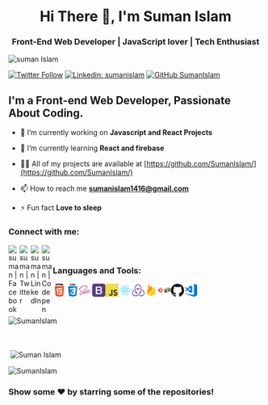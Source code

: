 <h1 align="center">Hi There 👋, I'm Suman Islam</h1>
<h3 align="center">Front-End Web Developer | JavaScript lover | Tech Enthusiast</h3>

<p align="left"> <img src="https://komarev.com/ghpvc/?username=SumanIslam&label=Views&color=blue&style=plastic" alt="suman Islam" /> </p>

[![Twitter Follow](https://img.shields.io/twitter/follow/SumanIs60417396?color=%231DA1F2&logo=twitter&style=for-the-badge)](https://twitter.com/intent/user?screen_name=SumanIs60417396)
[![Linkedin: sumanislam](https://img.shields.io/badge/-sumanislam-blue?style=flat-square&logo=Linkedin&logoColor=white&link=https://www.linkedin.com/in/sumanislam/)](https://www.linkedin.com/in/sumanislam/)
[![GitHub SumanIslam](https://img.shields.io/github/followers/SumanIslam?label=follow&style=social)](https://github.com/SumanIslam)



## I'm a Front-end Web Developer, Passionate About Coding.

- 🔭 I’m currently working on **Javascript and React Projects**

- 🌱 I’m currently learning **React and firebase**

- 👨‍💻 All of my projects are available at [https://github.com/SumanIslam/](https://github.com/SumanIslam/)

- 📫 How to reach me **sumanislam1416@gmail.com**

- ⚡ Fun fact **Love to sleep**

### Connect with me:

[<img align="left" alt="suman | Facebook" width="22px" src="https://cdn.jsdelivr.net/npm/simple-icons@v3/icons/facebook.svg" />][facebook]
[<img align="left" alt="suman | Twitter" width="22px" src="https://cdn.jsdelivr.net/npm/simple-icons@v3/icons/twitter.svg" />][twitter]
[<img align="left" alt="suman | LinkedIn" width="22px" src="https://cdn.jsdelivr.net/npm/simple-icons@v3/icons/linkedin.svg" />][linkedin]
[<img align="left" alt="suman | Codepen" width="22px" src="https://cdn.jsdelivr.net/npm/simple-icons@v3/icons/codepen.svg" />][codepen]

<br />

### Languages and Tools:

<img align="left" alt="HTML5" width="26px" src="https://raw.githubusercontent.com/github/explore/80688e429a7d4ef2fca1e82350fe8e3517d3494d/topics/html/html.png" />
<img align="left" alt="CSS3" width="26px" src="https://raw.githubusercontent.com/github/explore/80688e429a7d4ef2fca1e82350fe8e3517d3494d/topics/css/css.png" />
<img align="left" alt="Sass" width="26px" src="https://raw.githubusercontent.com/github/explore/80688e429a7d4ef2fca1e82350fe8e3517d3494d/topics/sass/sass.png" />
<img align="left" alt="Sass" width="26px" src="https://raw.githubusercontent.com/github/explore/80688e429a7d4ef2fca1e82350fe8e3517d3494d/topics/bootstrap/bootstrap.png" />
<img align="left" alt="JavaScript" width="26px" src="https://raw.githubusercontent.com/github/explore/80688e429a7d4ef2fca1e82350fe8e3517d3494d/topics/javascript/javascript.png" />
<img align="left" alt="React" width="26px" src="https://raw.githubusercontent.com/github/explore/80688e429a7d4ef2fca1e82350fe8e3517d3494d/topics/react/react.png" />
<img align="left" alt="Redux" width="26px" src="https://raw.githubusercontent.com/github/explore/80688e429a7d4ef2fca1e82350fe8e3517d3494d/topics/redux/redux.png" />
<img align="left" alt="firebase" width="26px" src="https://raw.githubusercontent.com/github/explore/80688e429a7d4ef2fca1e82350fe8e3517d3494d/topics/firebase/firebase.png" />
<img align="left" alt="Git" width="26px" src="https://raw.githubusercontent.com/github/explore/80688e429a7d4ef2fca1e82350fe8e3517d3494d/topics/git/git.png" />
<img align="left" alt="GitHub" width="26px" src="https://raw.githubusercontent.com/github/explore/78df643247d429f6cc873026c0622819ad797942/topics/github/github.png" />
<img align="left" alt="Visual Studio Code" width="26px" src="https://raw.githubusercontent.com/github/explore/80688e429a7d4ef2fca1e82350fe8e3517d3494d/topics/visual-studio-code/visual-studio-code.png" />

<br />
<br />
<br>

<p><img align="left" src="https://github-readme-stats.vercel.app/api/top-langs?username=SumanIslam&show_icons=true&locale=en&layout=compact" alt="SumanIslam" /></p>

<br />
<br />
<br>

<p>&nbsp;<img align="center" src="https://github-readme-stats.vercel.app/api?username=SumanIslam&show_icons=true" alt="Suman Islam" /></p>
<p><img align="center" src="https://github-readme-streak-stats.herokuapp.com/?user=SumanIslam" alt="SumanIslam" /></p>



[twitter]: https://twitter.com/SumanIs60417396
[facebook]: https://www.facebook.com/sumanislam.raju/
[codepen]: https://codepen.io/Suman_Islam
[linkedin]: https://www.linkedin.com/in/sumanislam/

### Show some ❤️ by starring some of the repositories!
